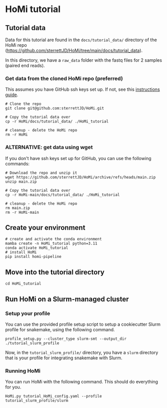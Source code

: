 # HoMi tutorial

## Tutorial data

Data for this tutorial are found in the `docs/tutorial_data/` directory of the HoMi repo (https://github.com/sterrettJD/HoMi/tree/main/docs/tutorial_data). 

In this directory, we have a `raw_data` folder with the fastq files for 2 samples (paired end reads).

### Get data from the cloned HoMi repo (preferred)

This assumes you have GitHub ssh keys set up. If not, see this [instructions guide](https://docs.github.com/en/authentication/connecting-to-github-with-ssh/checking-for-existing-ssh-keys).
```
# Clone the repo
git clone git@github.com:sterrettJD/HoMi.git

# Copy the tutorial data over
cp -r HoMi/docs/tutorial_data/ ./HoMi_tutorial

# cleanup - delete the HoMi repo
rm -r HoMi
```

### ALTERNATIVE: get data using wget

If you don't have ssh keys set up for GitHub, you can use the following commands:
```
# Download the repo and unzip it
wget https://github.com/sterrettJD/HoMi/archive/refs/heads/main.zip
unzip main.zip

# Copy the tutorial data over
cp -r HoMi-main/docs/tutorial_data/ ./HoMi_tutorial

# cleanup - delete the HoMi repo
rm main.zip
rm -r HoMi-main
```

## Create your environment

```
# create and activate the conda environment
mamba create -n HoMi_tutorial python=3.11
conda activate HoMi_tutorial
# install HoMi
pip install homi-pipeline
```

## Move into the tutorial directory

```
cd HoMi_tutorial
```

## Run HoMi on a Slurm-managed cluster

### Setup your profile

You can use the provided profile setup script to setup a cookiecutter Slurm profile for snakemake, using the following command.
```
profile_setup.py --cluster_type slurm-smt --output_dir ./tutorial_slurm_profile
```

Now, in the `tutorial_slurm_profile/` directory, you have a `slurm` directory that is your profile for integrating snakemake with Slurm.

### Running HoMi
You can run HoMi with the following command. This should do everything for you.
```
HoMi.py tutorial_HoMi_config.yaml --profile tutorial_slurm_profile/slurm
```